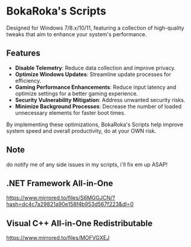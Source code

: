 # BokaRoka's Scripts

Designed for Windows 7/8.x/10/11, featuring a collection of high-quality tweaks that aim to enhance your system's performance. 

## Features

- **Disable Telemetry**: Reduce data collection and improve privacy.
- **Optimize Windows Updates**: Streamline update processes for efficiency.
- **Gaming Performance Enhancements**: Reduce input latency and optimize settings for a better gaming experience.
- **Security Vulnerability Mitigation**: Address unwanted security risks.
- **Minimize Background Processes**: Decrease the number of loaded unnecessary elements for faster boot times.

By implementing these optimizations, BokaRoka's Scripts help improve system speed and overall productivity, do at your OWN risk.


## Note
do notify me of any side issues in my scripts, i'll fix em up ASAP!

## .NET Framework All-in-One
https://www.mirrored.to/files/S6MGGJCN/?hash=dc4c7a29821a90e158f4b953d567f223&dl=0

## Visual C++ All-in-One Redistributable
https://www.mirrored.to/files/MOFVGXEJ
